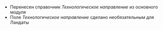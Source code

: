- Перенесен справочник *Технологическое направление* из основного модуля
- Поле *Технологическое направление* сделано необязательным для Ландаты
